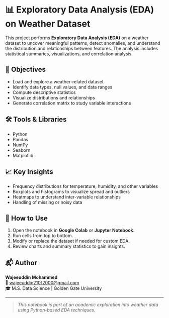 # 📊 Exploratory Data Analysis (EDA) on Weather Dataset

This project performs **Exploratory Data Analysis (EDA)** on a weather dataset to uncover meaningful patterns, detect anomalies, and understand the distribution and relationships between features. The analysis includes statistical summaries, visualizations, and correlation analysis.



## 🎯 Objectives

- Load and explore a weather-related dataset
- Identify data types, null values, and data ranges
- Compute descriptive statistics
- Visualize distributions and relationships
- Generate correlation matrix to study variable interactions

## 🛠️ Tools & Libraries

- Python
- Pandas
- NumPy
- Seaborn
- Matplotlib

## 📈 Key Insights

- Frequency distributions for temperature, humidity, and other variables
- Boxplots and histograms to visualize spread and outliers
- Heatmaps to understand inter-variable relationships
- Handling of missing or noisy data

## 🚀 How to Use

1. Open the notebook in **Google Colab** or **Jupyter Notebook**.
2. Run cells from top to bottom.
3. Modify or replace the dataset if needed for custom EDA.
4. Review charts and summary statistics to gain insights.

## 📬 Author

**Wajeeuddin Mohammed**  
📧 wajeeuddin21012000@gmail.com  
🎓 M.S. Data Science | Golden Gate University

---

> *This notebook is part of an academic exploration into weather data using Python-based EDA techniques.*
